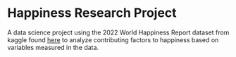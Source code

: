 # Happiness Research Project
A data science project using the 2022 World Happiness Report dataset from kaggle found [here](https://www.kaggle.com/datasets/mathurinache/world-happiness-report/discussion/365308) to analyze contributing factors to happiness based on variables measured in the data.
